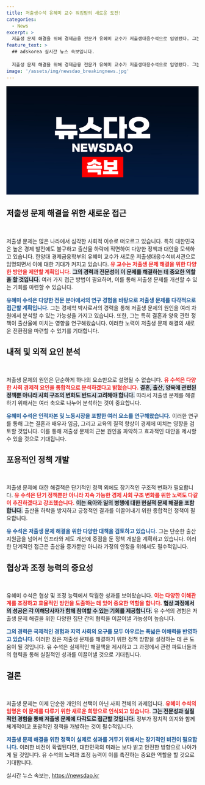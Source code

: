 ```yaml
---
title: 저출생수석 유혜미 교수 워킹맘의 새로운 도전!
categories:
  - News
excerpt: >
  저출생 문제 해결을 위해 경제금융 전문가 유혜미 교수가 저출생대응수석으로 임명됐다. 그는 현실적인 정책을 넘어 구조적 변화도 제안하며, 육아와 일을 병행하는 여성의 고충을 뛰어넘는 혁신적 대안을 기대케 하고 있다.
feature_text: >
  ## adskorea 실시간 뉴스 속보입니다.

  저출생 문제 해결을 위해 경제금융 전문가 유혜미 교수가 저출생대응수석으로 임명됐다. 그는 현실적인 정책을 넘어 구조적 변화도 제안하며, 육아와 일을 병행하는 여성의 고충을 뛰어넘는 혁신적 대안을 기대케 하고 있다.
image: '/assets/img/newsdao_breakingnews.jpg'
---
```


<p><img src="/assets/img/newsdao_breakingnews.jpg" alt="adskorea 속보" /></p>

<h2 data-ke-size="size26">저출생 문제 해결을 위한 새로운 접근</h2>

<p data-ke-size="size16">&nbsp;</p>

<p>저출생 문제는 많은 나라에서 심각한 사회적 이슈로 떠오르고 있습니다. 특히 대한민국은 높은 경제 발전에도 불구하고 출산율 하락에 직면하여 다양한 정책과 대안을 모색하고 있습니다. 한양대 경제금융학부의 유혜미 교수가 새로운 저출생대응수석비서관으로 임명되면서 이에 대한 기대가 커지고 있습니다. <b><span style="color: #ee2323;">유 교수는 저출생 문제 해결을 위한 다양한 방안을 제안할 계획입니다.</span></b> <b><span style="background-color: #21538527;">그의 경력과 전문성이 이 문제를 해결하는 데 중요한 역할을 할 것입니다.</span></b> 여러 가지 접근 방법이 필요하며, 이를 통해 저출생 문제를 개선할 수 있는 기회를 마련할 수 있습니다.</p>

<p><b><span style="color: #1a5490;">유혜미 수석은 다양한 전문 분야에서의 연구 경험을 바탕으로 저출생 문제를 다각적으로 접근할 계획입니다.</span></b> 그는 경제학 박사로서의 경력을 통해 저출생 문제의 원인을 여러 차원에서 분석할 수 있는 가능성을 가지고 있습니다. 또한, 그는 특히 결혼과 양육 관련 정책이 출산율에 미치는 영향을 연구해왔습니다. 이러한 노력이 저출생 문제 해결의 새로운 전환점을 마련할 수 있기를 기대합니다.</p>

<h2 data-ke-size="size26">내적 및 외적 요인 분석</h2>

<p data-ke-size="size16">&nbsp;</p>

<p>저출생 문제의 원인은 단순하게 하나의 요소만으로 설명될 수 없습니다. <b><span style="color: #ee2323;">유 수석은 다양한 사회 경제적 요인을 통합적으로 분석하겠다고 밝혔습니다.</span></b> <b><span style="background-color: #21538527;">결혼, 출산, 양육에 관련된 정책뿐 아니라 사회 구조의 변화도 반드시 고려해야 합니다.</span></b> 따라서 저출생 문제를 해결하기 위해서는 여러 축으로 나누어 분석하는 것이 중요합니다.</p>

<p><b><span style="color: #1a5490;">유혜미 수석은 인적자본 및 노동시장을 포함한 여러 요소를 연구해왔습니다.</span></b> 이러한 연구를 통해 그는 결혼과 배우자 임금, 그리고 교육의 질적 향상이 경제에 미치는 영향을 검토할 것입니다. 이를 통해 저출생 문제의 근본 원인을 파악하고 효과적인 대안을 제시할 수 있을 것으로 기대됩니다.</p>

<h2 data-ke-size="size26">포용적인 정책 개발</h2>

<p data-ke-size="size16">&nbsp;</p>

<p>저출생 문제에 대한 해결책은 단기적인 정책 외에도 장기적인 구조적 변화가 필요합니다. <b><span style="color: #ee2323;">유 수석은 단기 정책뿐만 아니라 지속 가능한 경제 사회 구조 변화를 위한 노력도 다같이 추진하겠다고 강조했습니다.</span></b> <b><span style="background-color: #21538527;">이는 육아와 일의 병행에 대한 현실적 문제 해결을 포함합니다.</span></b> 출산율 하락을 방지하고 긍정적인 결과를 이끌어내기 위한 종합적인 정책이 필요합니다.</p>

<p><b><span style="color: #1a5490;">유 수석은 저출생 문제 해결을 위한 다양한 대책을 검토하고 있습니다.</span></b> 그는 단순한 출산 지원금을 넘어서 인프라와 제도 개선에 중점을 둔 정책 개발을 계획하고 있습니다. 이러한 단계적인 접근은 출산율 증가뿐만 아니라 가정의 안정을 위해서도 필수적입니다.</p>

<h2 data-ke-size="size26">협상과 조정 능력의 중요성</h2>

<p data-ke-size="size16">&nbsp;</p>

<p>유혜미 수석은 협상 및 조정 능력에서 탁월한 성과를 보여왔습니다. <b><span style="color: #ee2323;">이는 다양한 이해관계를 조정하고 효율적인 방안을 도출하는 데 있어 중요한 역할을 합니다.</span></b> <b><span style="background-color: #21538527;">협상 과정에서의 성공은 각 이해당사자가 함께 참여할 수 있는 기회를 제공합니다.</span></b> 유 수석의 경험은 저출생 문제 해결을 위한 다양한 집단 간의 협력을 이끌어낼 가능성이 높습니다.</p>

<p><b><span style="color: #1a5490;">그의 경력은 국제적인 경험과 지역 사회의 요구를 모두 아우르는 폭넓은 이해력을 반영하고 있습니다.</span></b> 이러한 점은 저출생 문제를 해결하기 위한 정책 방향을 설정하는 데 큰 도움이 될 것입니다. 유 수석은 실제적인 해결책을 제시하고 그 과정에서 관련 파트너들과의 협력을 통해 실질적인 성과를 이끌어낼 것으로 기대됩니다.</p>

<h2 data-ke-size="size26">결론</h2>

<p data-ke-size="size16">&nbsp;</p>

<p>저출생 문제는 이제 단순한 개인의 선택이 아닌 사회 전체의 과제입니다. <b><span style="color: #ee2323;">유혜미 수석의 임명은 이 문제를 다루기 위한 새로운 희망으로 인식되고 있습니다.</span></b> <b><span style="background-color: #21538527;">그는 전문성과 실질적인 경험을 통해 저출생 문제에 다각도로 접근할 것입니다.</span></b> 정부가 정치적 의지와 함께 체계적이고 포괄적인 정책을 개발하는 것이 필수적입니다.</p>

<p><b><span style="color: #1a5490;">저출생 문제 해결을 위한 정책이 실제로 성과를 거두기 위해서는 장기적인 비전이 필요합니다.</span></b> 이러한 비전이 확립된다면, 대한민국의 미래는 보다 밝고 안전한 방향으로 나아가게 될 것입니다. 유 수석의 노력과 조정 능력이 이를 촉진하는 중요한 역할을 할 것으로 기대합니다.</p>
실시간 뉴스 속보는, <a href="https://newsdao.kr" rel="dofollow">https://newsdao.kr</a>


